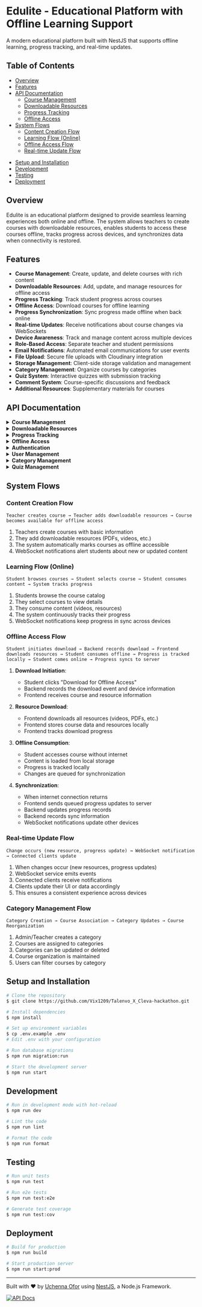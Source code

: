 # Edulite - Educational Platform with Offline Learning Support

<p>A modern educational platform built with NestJS that supports offline learning, progress tracking, and real-time updates.</p>

## Table of Contents

- [Overview](#overview)
- [Features](#features)
- [API Documentation](#api-documentation)
  - [Course Management](#course-management)
  - [Downloadable Resources](#downloadable-resources)
  - [Progress Tracking](#progress-tracking)
  - [Offline Access](#offline-access)
- [System Flows](#system-flows)
  - [Content Creation Flow](#content-creation-flow)
  - [Learning Flow (Online)](#learning-flow-online)
  - [Offline Access Flow](#offline-access-flow)
  - [Real-time Update Flow](#real-time-update-flow)
<!-- - [Frontend Implementation](#frontend-implementation)
  - [Offline Storage](#offline-storage)
  - [Progress Tracking](#progress-tracking-1)
  - [Synchronization](#synchronization) -->
- [Setup and Installation](#setup-and-installation)
- [Development](#development)
- [Testing](#testing)
- [Deployment](#deployment)

## Overview

Edulite is an educational platform designed to provide seamless learning experiences both online and offline. The system allows teachers to create courses with downloadable resources, enables students to access these courses offline, tracks progress across devices, and synchronizes data when connectivity is restored.

## Features

- **Course Management**: Create, update, and delete courses with rich content
- **Downloadable Resources**: Add, update, and manage resources for offline access
- **Progress Tracking**: Track student progress across courses
- **Offline Access**: Download courses for offline learning
- **Progress Synchronization**: Sync progress made offline when back online
- **Real-time Updates**: Receive notifications about course changes via WebSockets
- **Device Awareness**: Track and manage content across multiple devices
- **Role-Based Access**: Separate teacher and student permissions
- **Email Notifications**: Automated email communications for user events
- **File Upload**: Secure file uploads with Cloudinary integration
- **Storage Management**: Client-side storage validation and management
- **Category Management**: Organize courses by categories
- **Quiz System**: Interactive quizzes with submission tracking
- **Comment System**: Course-specific discussions and feedback
- **Additional Resources**: Supplementary materials for courses

## API Documentation

<details>
<summary><strong>Course Management</strong></summary>

#### Create Course

- **Endpoint**: `POST /courses`
- **Access**: Teachers only
- **Purpose**: Creates a new course
- **Request Body**: `CreateCourseDto` (title, description, videoUrl, topics, duration, userId)
- **Response**: Created course object

#### Get All Courses

- **Endpoint**: `GET /courses`
- **Access**: All authenticated users
- **Purpose**: Retrieves all available courses
- **Response**: Array of course objects with related entities

#### Get Course by ID

- **Endpoint**: `GET /courses/:id`
- **Access**: All authenticated users
- **Purpose**: Retrieves detailed information about a specific course
- **Response**: Course object with related entities

#### Update Course

- **Endpoint**: `PATCH /courses/:id`
- **Access**: Teachers only
- **Purpose**: Updates course information
- **Request Body**: `UpdateCourseDto` (partial course properties)
- **Response**: Updated course object

#### Delete Course

- **Endpoint**: `DELETE /courses/:id`
- **Access**: Teachers only
- **Purpose**: Deletes a course
- **Response**: No content (204)
</details>

<details>
<summary><strong>Downloadable Resources</strong></summary>

#### Add Downloadable Resource

- **Endpoint**: `POST /courses/:courseId/resources`
- **Access**: Teachers only
- **Purpose**: Adds a downloadable resource to a course
- **Request Body**: `CreateDownloadableResourceDto` (name, url, type, size)
- **Response**: Created resource object

#### Update Downloadable Resource

- **Endpoint**: `PATCH /courses/resources/:id`
- **Access**: Teachers only
- **Purpose**: Updates an existing downloadable resource
- **Request Body**: `UpdateDownloadableResourceDto` (partial resource properties)
- **Response**: Updated resource object

#### Delete Downloadable Resource

- **Endpoint**: `DELETE /courses/resources/:id`
- **Access**: Teachers only
- **Purpose**: Removes a downloadable resource
- **Response**: No content (204)
</details>

<details>
<summary><strong>Progress Tracking</strong></summary>

#### Update Progress

- **Endpoint**: `POST /courses/progress`
- **Access**: All authenticated users
- **Purpose**: Tracks a student's progress through a course
- **Request Body**: `UpdateProgressDto` (userId, courseId, progressPercentage, isCompleted, lastPosition)
- **Response**: Updated progress object

#### Get User's Progress Across All Courses

- **Endpoint**: `GET /courses/progress/user/:userId`
- **Access**: Authenticated user (own progress) or admin
- **Purpose**: Retrieves a student's progress across all courses
- **Response**: Array of progress objects with related course information

#### Get User's Progress for a Specific Course

- **Endpoint**: `GET /courses/progress/:courseId/user/:userId`
- **Access**: Authenticated user (own progress) or admin
- **Purpose**: Retrieves a student's progress for a specific course
- **Response**: Progress object for the specified course
</details>

<details>
<summary><strong>Offline Access</strong></summary>

#### Download Course

- **Endpoint**: `POST /courses/download`
- **Access**: All authenticated users
- **Purpose**: Initiates the process of downloading a course for offline access
- **Request Body**: `DownloadCourseDto` (userId, courseId, deviceInfo)
- **Response**: Course and progress information

#### Sync Offline Progress

- **Endpoint**: `POST /courses/sync`
- **Access**: All authenticated users
- **Purpose**: Synchronizes progress made while offline back to the server
- **Request Body**: `SyncOfflineProgressDto` (userId, courseId, progressPercentage, isCompleted, lastPosition, deviceInfo, lastModifiedOffline)
- **Response**: Updated progress object
</details>

<details>
<summary><strong>Authentication</strong></summary>

#### Register User

- **Endpoint**: `POST /auth/register`
- **Access**: Public
- **Purpose**: Register a new user
- **Request Body**: `RegisterDto` (firstName, lastName, email, password, role)
- **Response**: Created user object with verification token

#### Login User

- **Endpoint**: `POST /auth/login`
- **Access**: Public
- **Purpose**: Authenticate user and get access token
- **Request Body**: `LoginDto` (email, password)
- **Response**: JWT token and user information

#### Verify Email

- **Endpoint**: `GET /auth/verify-email`
- **Access**: Public
- **Purpose**: Verify user's email address
- **Query Parameters**: token, email
- **Response**: Success message

#### Reset Password

- **Endpoint**: `POST /auth/reset-password`
- **Access**: Public
- **Purpose**: Request password reset
- **Request Body**: `ResetPasswordDto` (email)
- **Response**: Success message
</details>

<details>
<summary><strong>User Management</strong></summary>

#### Get User Profile

- **Endpoint**: `GET /users/profile`
- **Access**: Authenticated users
- **Purpose**: Get current user's profile
- **Response**: User profile object

#### Update User Profile

- **Endpoint**: `PATCH /users/profile`
- **Access**: Authenticated users
- **Purpose**: Update user profile information
- **Request Body**: `UpdateUserDto` (partial user properties)
- **Response**: Updated user object
</details>

<details>
<summary><strong>Category Management</strong></summary>

#### Create Category

- **Endpoint**: `POST /courses/categories`
- **Access**: Teachers and admins
- **Purpose**: Create a new course category
- **Request Body**: `CreateCategoryDto` (name, description)
- **Response**: Created category object

#### Get Categories

- **Endpoint**: `GET /courses/categories`
- **Access**: All authenticated users
- **Purpose**: Get all course categories
- **Response**: Array of category objects

#### Update Category

- **Endpoint**: `PATCH /courses/categories/:id`
- **Access**: Teachers and admins
- **Purpose**: Update category information
- **Request Body**: `UpdateCategoryDto` (partial category properties)
- **Response**: Updated category object

#### Delete Category

- **Endpoint**: `DELETE /courses/categories/:id`
- **Access**: Teachers and admins
- **Purpose**: Delete a category
- **Response**: No content (204)
</details>

<details>
<summary><strong>Quiz Management</strong></summary>

#### Create Quiz

- **Endpoint**: `POST /courses/:courseId/quizzes`
- **Access**: Teachers and admins
- **Purpose**: Create a new quiz for a course
- **Request Body**: `CreateQuizDto` (title, questions, duration)
- **Response**: Created quiz object

#### Submit Quiz

- **Endpoint**: `POST /courses/quizzes/:quizId/submit`
- **Access**: All authenticated users
- **Purpose**: Submit answers for a quiz
- **Request Body**: `SubmitQuizDto` (answers)
- **Response**: Quiz submission result
</details>

## System Flows

### Content Creation Flow

```
Teacher creates course → Teacher adds downloadable resources → Course becomes available for offline access
```

1. Teachers create courses with basic information
2. They add downloadable resources (PDFs, videos, etc.)
3. The system automatically marks courses as offline accessible
4. WebSocket notifications alert students about new or updated content

### Learning Flow (Online)

```
Student browses courses → Student selects course → Student consumes content → System tracks progress
```

1. Students browse the course catalog
2. They select courses to view details
3. They consume content (videos, resources)
4. The system continuously tracks their progress
5. WebSocket notifications keep progress in sync across devices

### Offline Access Flow

```
Student initiates download → Backend records download → Frontend downloads resources → Student consumes offline → Progress is tracked locally → Student comes online → Progress syncs to server
```

1. **Download Initiation**:

   - Student clicks "Download for Offline Access"
   - Backend records the download event and device information
   - Frontend receives course and resource information

2. **Resource Download**:

   - Frontend downloads all resources (videos, PDFs, etc.)
   - Frontend stores course data and resources locally
   - Frontend tracks download progress

3. **Offline Consumption**:

   - Student accesses course without internet
   - Content is loaded from local storage
   - Progress is tracked locally
   - Changes are queued for synchronization

4. **Synchronization**:
   - When internet connection returns
   - Frontend sends queued progress updates to server
   - Backend updates progress records
   - Backend records sync information
   - WebSocket notifications update other devices

### Real-time Update Flow

```
Change occurs (new resource, progress update) → WebSocket notification → Connected clients update
```

1. When changes occur (new resources, progress updates)
2. WebSocket service emits events
3. Connected clients receive notifications
4. Clients update their UI or data accordingly
5. This ensures a consistent experience across devices


### Category Management Flow

```
Category Creation → Course Association → Category Updates → Course Reorganization
```

1. Admin/Teacher creates a category
2. Courses are assigned to categories
3. Categories can be updated or deleted
4. Course organization is maintained
5. Users can filter courses by category

<!-- ## Frontend Implementation

### Offline Storage

The frontend uses a combination of storage mechanisms:

1. **IndexedDB**: For structured course data and progress information

   ```javascript
   // Store course data
   async function storeCourseOffline(course) {
     const db = await openDatabase();
     await db
       .transaction('courses', 'readwrite')
       .objectStore('courses')
       .put(course);
   }
   ```

2. **Cache API**: For course resources (videos, PDFs, etc.)

   ```javascript
   // Cache resources
   async function cacheResources(resources) {
     const cache = await caches.open('course-resources');
     for (const resource of resources) {
       await cache.put(resource.url, await fetch(resource.url));
     }
   }
   ```

3. **LocalStorage**: For user preferences and small metadata
   ```javascript
   // Save user preferences
   function savePreferences(preferences) {
     localStorage.setItem('userPreferences', JSON.stringify(preferences));
   }
   ```

### Progress Tracking

Progress is tracked both online and offline:

```javascript
// Handle video progress updates
async function handleVideoProgress(videoData) {
  const { currentTime, duration, isCompleted } = videoData;
  const progressPercentage = Math.round((currentTime / duration) * 100);

  // Update local state
  setProgress(progressPercentage);

  // Create progress data
  const progressData = {
    userId: currentUser.id,
    courseId: course.id,
    progressPercentage,
    lastPosition: currentTime,
    isCompleted: isCompleted || progressPercentage >= 100,
  };

  // If online, send to server immediately
  if (navigator.onLine) {
    try {
      await updateProgressOnServer(progressData);
    } catch (error) {
      // If server update fails, store locally
      await storeProgressLocally(progressData);
    }
  } else {
    // If offline, store locally and queue for sync
    await storeProgressLocally(progressData);
  }
}
```

### Synchronization

When coming back online, the system synchronizes offline changes:

```javascript
// Sync offline data
async function syncOfflineData() {
  const db = await openDatabase();
  const syncItems = await db
    .transaction('syncQueue')
    .objectStore('syncQueue')
    .getAll();

  for (const item of syncItems) {
    try {
      if (item.type === 'progress') {
        await syncProgressToServer(item.data);
      }

      // Remove from queue after successful sync
      await db
        .transaction('syncQueue', 'readwrite')
        .objectStore('syncQueue')
        .delete(item.id);
    } catch (error) {
      // Leave in queue to try again later
      console.error(`Failed to sync item ${item.id}:`, error);
    }
  }
}
``` -->

## Setup and Installation

```bash
# Clone the repository
$ git clone https://github.com/Vix1209/Talenvo_X_Cleva-hackathon.git

# Install dependencies
$ npm install

# Set up environment variables
$ cp .env.example .env
# Edit .env with your configuration

# Run database migrations
$ npm run migration:run

# Start the development server
$ npm run start
```

## Development

```bash
# Run in development mode with hot-reload
$ npm run dev

# Lint the code
$ npm run lint

# Format the code
$ npm run format
```

## Testing

```bash
# Run unit tests
$ npm run test

# Run e2e tests
$ npm run test:e2e

# Generate test coverage
$ npm run test:cov
```

## Deployment

```bash
# Build for production
$ npm run build

# Start production server
$ npm run start:prod
```

---

<p>
Built with ❤️ by <a href="https://github.com/Vix1209">Uchenna Ofor</a> using <a href="https://nestjs.com/">NestJS</a>, a Node.js Framework.
</p>

[![API Docs](https://img.shields.io/badge/Swagger-API_Documentation-85EA2D?style=for-the-badge&logo=swagger)](https://edulite-talenvo.onrender.com/api)
